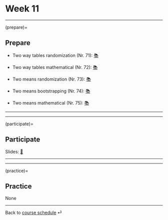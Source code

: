 # Week 11


---

(prepare)=
## Prepare

- Two way tables randomization (Nr. 71): [📚](https://openintro-ims.netlify.app/inference-tables.html#randomization-test-of-independence)

- Two way tables mathematical (Nr. 72): [📚](https://openintro-ims.netlify.app/inference-tables.html#mathchisq)

- Two means randomization (Nr. 73): [📚](https://openintro-ims.netlify.app/inference-two-means.html#rand2mean)

- Two means bootstrapping (Nr. 74): [📚](https://openintro-ims.netlify.app/inference-two-means.html#bootstrap-confidence-interval-for-the-difference-in-means)

- Two means mathematical (Nr. 75): [📚](https://openintro-ims.netlify.app/inference-two-means.html#mathematical-model-for-estimating-the-difference-in-means)


---

---


(participate)=
## Participate


Slides: [📑](https://drive.google.com/file/d/115Q0y2T7GD9VGEd3irJljxm4V684TT9O/view?usp=sharing)




---

---


(practice)=
## Practice

None


---

Back to [course schedule](../docs/course-schedule.md) ⏎
